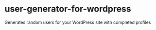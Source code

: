 # user-generator-for-wordpress
 Generates random users for your WordPress site with completed profiles
